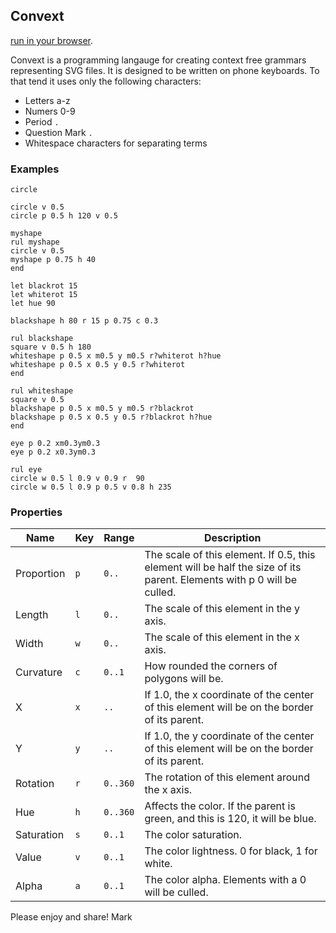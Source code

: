 ## Convext

[run in your browser](https://wainwrightmark.github.io/convext/). 

Convext is a programming langauge for creating context free grammars representing SVG files. It is designed to be written on phone keyboards. To that tend it uses only the following characters:
- Letters a-z
- Numers 0-9
- Period `.`
- Question Mark `.`
- Whitespace characters for separating terms

### Examples

```
circle
```

```
circle v 0.5
circle p 0.5 h 120 v 0.5
```

```
myshape
rul myshape
circle v 0.5
myshape p 0.75 h 40
end
```

```
let blackrot 15
let whiterot 15
let hue 90

blackshape h 80 r 15 p 0.75 c 0.3

rul blackshape
square v 0.5 h 180
whiteshape p 0.5 x m0.5 y m0.5 r?whiterot h?hue
whiteshape p 0.5 x 0.5 y 0.5 r?whiterot 
end

rul whiteshape
square v 0.5
blackshape p 0.5 x m0.5 y m0.5 r?blackrot 
blackshape p 0.5 x 0.5 y 0.5 r?blackrot h?hue
end
```

```
eye p 0.2 xm0.3ym0.3
eye p 0.2 x0.3ym0.3

rul eye
circle w 0.5 l 0.9 v 0.9 r  90
circle w 0.5 l 0.9 p 0.5 v 0.8 h 235
```


### Properties

| Name | Key | Range | Description |
|---|---|---|---|
|Proportion|`p`|`0..`|The scale of this element. If 0.5, this element will be half the size of its parent. Elements with p 0 will be culled.|
|Length|`l`|`0..`|The scale of this element in the y axis. |
|Width|`w`|`0..`|The scale of this element in the x axis. |
|Curvature|`c`|`0..1`|How rounded the corners of polygons will be. |
|X|`x`|`..`|If 1.0, the x coordinate of the center of this element will be on the border of its parent.|
|Y|`y`|`..`|If 1.0, the y coordinate of the center of this element will be on the border of its parent.|
|Rotation|`r`|`0..360`|The rotation of this element around the x axis. |
|Hue|`h`|`0..360`|Affects the color. If the parent is green, and this is 120, it will be blue.|
|Saturation|`s`|`0..1`|The color saturation.|
|Value|`v`|`0..1`|The color lightness. 0 for black, 1 for white. |
|Alpha|`a`|`0..1`|The color alpha. Elements with a 0 will be culled. |




Please enjoy and share! 
Mark